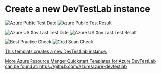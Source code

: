 # Create a new DevTestLab instance

![Azure Public Test Date](https://azurequickstartsservice.blob.core.windows.net/badges/101-dtl-create-lab/PublicLastTestDate.svg)
![Azure Public Test Result](https://azurequickstartsservice.blob.core.windows.net/badges/101-dtl-create-lab/PublicDeployment.svg)

![Azure US Gov Last Test Date](https://azurequickstartsservice.blob.core.windows.net/badges/101-dtl-create-lab/FairfaxLastTestDate.svg)
![Azure US Gov Last Test Result](https://azurequickstartsservice.blob.core.windows.net/badges/101-dtl-create-lab/FairfaxDeployment.svg)

![Best Practice Check](https://azurequickstartsservice.blob.core.windows.net/badges/101-dtl-create-lab/BestPracticeResult.svg)
![Cred Scan Check](https://azurequickstartsservice.blob.core.windows.net/badges/101-dtl-create-lab/CredScanResult.svg)

<a href="https://portal.azure.com/#create/Microsoft.Template/uri/https%3A%2F%2Fraw.githubusercontent.com%2Fazure%2Fazure-quickstart-templates%2Fmaster%2F101-dtl-create-lab%2Fazuredeploy.json" target="_blank">

This template creates a new DevTestLab instance.

More Azure Resource Manger Quickstart Templates for Azure DevTestLab can be
found at: https://github.com/Azure/azure-devtestlab
